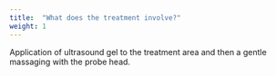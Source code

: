 ```yaml
---
title:  "What does the treatment involve?"
weight: 1
---
```

Application of ultrasound gel to the treatment area and then a gentle massaging with the probe head.

